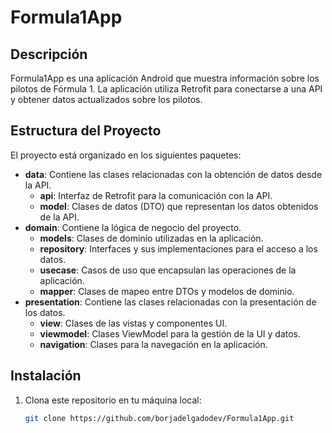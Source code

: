 # Formula1App

## Descripción

Formula1App es una aplicación Android que muestra información sobre los pilotos de Fórmula 1. La aplicación utiliza Retrofit para conectarse a una API y obtener datos actualizados sobre los pilotos.

## Estructura del Proyecto

El proyecto está organizado en los siguientes paquetes:

- **data**: Contiene las clases relacionadas con la obtención de datos desde la API.
  - **api**: Interfaz de Retrofit para la comunicación con la API.
  - **model**: Clases de datos (DTO) que representan los datos obtenidos de la API.
- **domain**: Contiene la lógica de negocio del proyecto.
  - **models**: Clases de dominio utilizadas en la aplicación.
  - **repository**: Interfaces y sus implementaciones para el acceso a los datos.
  - **usecase**: Casos de uso que encapsulan las operaciones de la aplicación.
  - **mapper**: Clases de mapeo entre DTOs y modelos de dominio.
- **presentation**: Contiene las clases relacionadas con la presentación de los datos.
  - **view**: Clases de las vistas y componentes UI.
  - **viewmodel**: Clases ViewModel para la gestión de la UI y datos.
  - **navigation**: Clases para la navegación en la aplicación.

## Instalación

1. Clona este repositorio en tu máquina local:
   ```bash
   git clone https://github.com/borjadelgadodev/Formula1App.git
